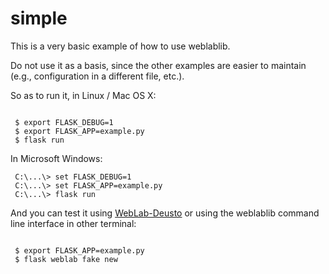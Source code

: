 # simple

This is a very basic example of how to use weblablib.

Do not use it as a basis, since the other examples are easier to maintain (e.g., configuration in a different file, etc.).

So as to run it, in Linux / Mac OS X:

```shell

 $ export FLASK_DEBUG=1
 $ export FLASK_APP=example.py
 $ flask run

```

In Microsoft Windows:
```shell
 C:\...\> set FLASK_DEBUG=1
 C:\...\> set FLASK_APP=example.py
 C:\...\> flask run
```

And you can test it using [WebLab-Deusto](https://weblabdeusto.readthedocs.org) or using the weblablib command line interface in other terminal:

```shell

 $ export FLASK_APP=example.py
 $ flask weblab fake new
```
